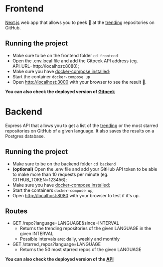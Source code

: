 # Frontend

[Next.js](https://nextjs.org/) web app that allows you to peek 👀 at the [trending](https://github.com/trending) repositories on GitHub.

## Running the project

- Make sure to be on the frontend folder `cd frontend`
- Open the .env.local file and add the Gitpeek API address (eg. API_URL=http://localhost:8080);
- Make sure you have [docker-compose installed](https://docs.docker.com/compose/install/);
- Start the container `docker-compose up`
- Open [http://localhost:3000](http://localhost:3000) with your browser to see the result 👀️.

**You can also check the deployed version of [Gitpeek](https://gitpeek.vercel.app/)**

# Backend

Express API that allows you to get a list of the [trending](https://github.com/trending) or the most starred repositories on GitHub of a given language. It also saves the results on a Postgres database.

## Running the project

- Make sure to be on the backend folder `cd backend`
- **(optional)** Open the .env file and add your GitHub API token to be able to make more than 10 requests per minute (eg. GITHUB_TOKEN=123456);
- Make sure you have [docker-compose installed](https://docs.docker.com/compose/install/);
- Start the containers `docker-compose up`;
- Open [http://localhost:8080](http://localhost:8080) with your browser to test if it's up.

## Routes

- GET /repo?language=LANGUAGE&since=INTERVAL
    - Returns the trending repositories of the given LANGUAGE in the given INTERVAL
    - Possible intervals are: daily, weekly and monthly
- GET /starred_repos?language=LANGUAGE
    - Returns the 50 most starred repos of the given LANGUAGE

**You can also check the deployed version of the [API](https://gitpeekapi.herokuapp.com/)**


